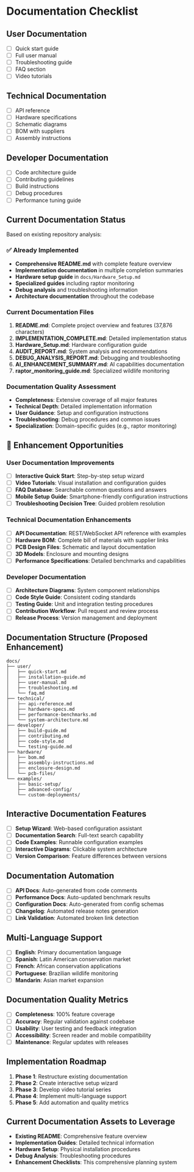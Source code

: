 # Documentation Checklist

## User Documentation
- [ ] Quick start guide
- [ ] Full user manual
- [ ] Troubleshooting guide
- [ ] FAQ section
- [ ] Video tutorials

## Technical Documentation
- [ ] API reference
- [ ] Hardware specifications
- [ ] Schematic diagrams
- [ ] BOM with suppliers
- [ ] Assembly instructions

## Developer Documentation
- [ ] Code architecture guide
- [ ] Contributing guidelines
- [ ] Build instructions
- [ ] Debug procedures
- [ ] Performance tuning guide

## Current Documentation Status
Based on existing repository analysis:

### ✅ Already Implemented
- **Comprehensive README.md** with complete feature overview
- **Implementation documentation** in multiple completion summaries
- **Hardware setup guide** in `docs/Hardware_Setup.md`
- **Specialized guides** including raptor monitoring
- **Debug analysis** and troubleshooting information
- **Architecture documentation** throughout the codebase

### Current Documentation Files
1. **README.md**: Complete project overview and features (37,876 characters)
2. **IMPLEMENTATION_COMPLETE.md**: Detailed implementation status
3. **Hardware_Setup.md**: Hardware configuration guide
4. **AUDIT_REPORT.md**: System analysis and recommendations
5. **DEBUG_ANALYSIS_REPORT.md**: Debugging and troubleshooting
6. **AI_ENHANCEMENT_SUMMARY.md**: AI capabilities documentation
7. **raptor_monitoring_guide.md**: Specialized wildlife monitoring

### Documentation Quality Assessment
- **Completeness**: Extensive coverage of all major features
- **Technical Depth**: Detailed implementation information
- **User Guidance**: Setup and configuration instructions
- **Troubleshooting**: Debug procedures and common issues
- **Specialization**: Domain-specific guides (e.g., raptor monitoring)

## 🔄 Enhancement Opportunities

### User Documentation Improvements
- [ ] **Interactive Quick Start**: Step-by-step setup wizard
- [ ] **Video Tutorials**: Visual installation and configuration guides
- [ ] **FAQ Database**: Searchable common questions and answers
- [ ] **Mobile Setup Guide**: Smartphone-friendly configuration instructions
- [ ] **Troubleshooting Decision Tree**: Guided problem resolution

### Technical Documentation Enhancements
- [ ] **API Documentation**: REST/WebSocket API reference with examples
- [ ] **Hardware BOM**: Complete bill of materials with supplier links
- [ ] **PCB Design Files**: Schematic and layout documentation
- [ ] **3D Models**: Enclosure and mounting designs
- [ ] **Performance Specifications**: Detailed benchmarks and capabilities

### Developer Documentation
- [ ] **Architecture Diagrams**: System component relationships
- [ ] **Code Style Guide**: Consistent coding standards
- [ ] **Testing Guide**: Unit and integration testing procedures
- [ ] **Contribution Workflow**: Pull request and review process
- [ ] **Release Process**: Version management and deployment

## Documentation Structure (Proposed Enhancement)

```
docs/
├── user/
│   ├── quick-start.md
│   ├── installation-guide.md
│   ├── user-manual.md
│   ├── troubleshooting.md
│   └── faq.md
├── technical/
│   ├── api-reference.md
│   ├── hardware-specs.md
│   ├── performance-benchmarks.md
│   └── system-architecture.md
├── developer/
│   ├── build-guide.md
│   ├── contributing.md
│   ├── code-style.md
│   └── testing-guide.md
├── hardware/
│   ├── bom.md
│   ├── assembly-instructions.md
│   ├── enclosure-design.md
│   └── pcb-files/
└── examples/
    ├── basic-setup/
    ├── advanced-config/
    └── custom-deployments/
```

## Interactive Documentation Features
- [ ] **Setup Wizard**: Web-based configuration assistant
- [ ] **Documentation Search**: Full-text search capability
- [ ] **Code Examples**: Runnable configuration examples
- [ ] **Interactive Diagrams**: Clickable system architecture
- [ ] **Version Comparison**: Feature differences between versions

## Documentation Automation
- [ ] **API Docs**: Auto-generated from code comments
- [ ] **Performance Docs**: Auto-updated benchmark results
- [ ] **Configuration Docs**: Auto-generated from config schemas
- [ ] **Changelog**: Automated release notes generation
- [ ] **Link Validation**: Automated broken link detection

## Multi-Language Support
- [ ] **English**: Primary documentation language
- [ ] **Spanish**: Latin American conservation market
- [ ] **French**: African conservation applications
- [ ] **Portuguese**: Brazilian wildlife monitoring
- [ ] **Mandarin**: Asian market expansion

## Documentation Quality Metrics
- [ ] **Completeness**: 100% feature coverage
- [ ] **Accuracy**: Regular validation against codebase
- [ ] **Usability**: User testing and feedback integration
- [ ] **Accessibility**: Screen reader and mobile compatibility
- [ ] **Maintenance**: Regular updates with releases

## Implementation Roadmap
1. **Phase 1**: Restructure existing documentation
2. **Phase 2**: Create interactive setup wizard
3. **Phase 3**: Develop video tutorial series
4. **Phase 4**: Implement multi-language support
5. **Phase 5**: Add automation and quality metrics

## Current Documentation Assets to Leverage
- **Existing README**: Comprehensive feature overview
- **Implementation Guides**: Detailed technical information
- **Hardware Setup**: Physical installation procedures
- **Debug Analysis**: Troubleshooting procedures
- **Enhancement Checklists**: This comprehensive planning system